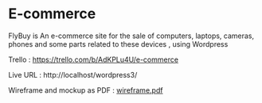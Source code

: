 # E-commerce

FlyBuy is An e-commerce site for the sale of computers, laptops, cameras, phones and some parts related to these devices , using Wordpress

Trello : https://trello.com/b/AdKPLu4U/e-commerce

Live URL : http://localhost/wordpress3/

Wireframe and mockup as PDF : [wireframe.pdf](https://github.com/YousefK5/E-commerce/files/9508366/wireframe.pdf)

